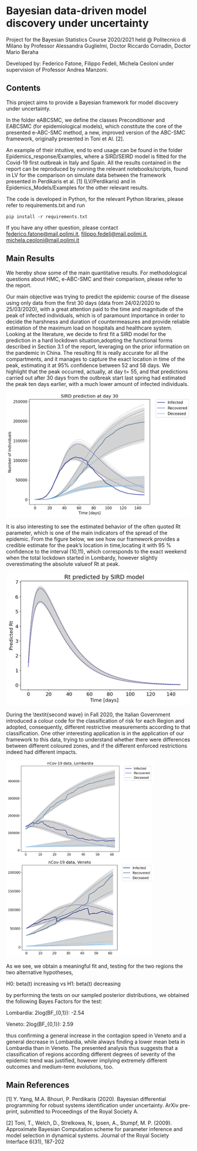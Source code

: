 # Bayesian data-driven model discovery under uncertainty

Project for the Bayesian Statistics Course 2020/2021 held @ Politecnico di Milano by Professor Alessandra Guglielmi, Doctor Riccardo Corradin, Doctor Mario Beraha

Developed by: Federico Fatone, Filippo Fedeli, Michela Ceoloni under supervision of Professor Andrea Manzoni.

## Contents 
This project aims to provide a Bayesian framework for model discovery under uncertainty.

In the folder eABCSMC, we define the classes Preconditioner and EABCSMC (for epidemiological models), which constitute the core of the presented e-ABC-SMC method, a new, improved version of the ABC-SMC framework, originally presented in Toni et Al. [2].

An example of their intuitive, end to end usage can be found in the folder Epidemics_response/Examples, where a SIRD/SEIRD model is fitted for the Covid-19 first outbreak in Italy and Spain.
All the results contained in the report can be reproduced by running the relevant notebooks/scripts, found in LV for the comparison on simulate data between the framework presented in Perdikaris et al. [1] (LV/Perdikaris) and in Epidemics_Models/Examples for the other relevant results.

The code is developed in Python, for the relevant Python libraries, please refer to requirements.txt and run
```
pip install -r requirements.txt 
```
 
If you have any other question, please contact federico.fatone@mail.polimi.it, filippo.fedeli@mail.polimi.it, michela.ceoloni@mail.polimi.it

## Main Results

We hereby show some of the main quantitative results. For methodological questions about HMC, e-ABC-SMC and their comparison, please refer to the report.

Our main objective was trying to predict the epidemic course of the disease using only data from the first 30 days (data from 24/02/2020 to 25/03/2020), with a great attention paid to the time and magnitude of the peak of infected individuals, which is of paramount importance in order to decide the harshness and duration of countermeasures and provide reliable estimation of the maximum load on hospitals and healthcare system. Looking at the literature, we decide to first fit a SIRD model for the prediction in a hard lockdown situation,adopting the functional forms described in Section 3.1 of the report, leveraging on the prior information on the pandemic in China. The resulting fit is really accurate for all the compartments, and it manages to capture the exact location in time of the peak, estimating it at 95% confidence between 52 and 58 days. We highlight that the peak occurred, actually, at day t= 55, and that predictions carried out after 30 days from the outbreak start last spring had estimated the peak ten days earlier, with a much lower amount of infected individuals. 

<p align="middle">
  <img src="images/sird30.png" width="600" />
</p>

It is also interesting to see the estimated behavior of the often quoted Rt parameter, which is one of the main indicators of the spread of the epidemic. From the figure below, we see how our framework provides a credible estimate for the peak’s location in time,locating it with 95 % confidence to the interval (10,11), which corresponds to the exact weekend when the total lockdown started in Lombardy, however slightly overestimating the absolute valueof Rt at peak.

<p align="middle">
  <img src="images/rt.png" width="500" />
</p>

During the \textit{second wave} in Fall 2020, the Italian Government introduced a colour code for the classification of risk for each Region and adopted, consequently, different restrictive measurements according to that classification.
One other interesting application is in the application of our framework to this data, trying to understand whether there were differences between different coloured zones, and if the different enforced restrictions indeed had different impacts. 
<p float="left">
  <img src="images/lomb.png" width="400" />
  <img src="images/ven.png" width="400" />
</p>

As we see, we obtain a meaningful fit and, testing for the two regions the two alternative hypotheses,

H0: beta(t) increasing vs H1: beta(t) decreasing

by performing the tests on our sampled posterior distributions, we obtained the following Bayes Factors for the test: 

Lombardia: 2log(BF_{0,1}): -2.54

Veneto: 2log(BF_{0,1}): 2.59

thus confirming a general increase in the contagion speed in Veneto and a general decrease in Lombardia, while always finding a lower mean beta in Lombardia than in Veneto. The presented analysis thus suggests that a classification of regions according different degrees of severity of the epidemic trend was justified, however implying extremely different outcomes and medium-term evolutions, too.

## Main References

[1] Y. Yang, M.A. Bhouri, P. Perdikaris (2020). Bayesian differential programming for robust systems identification under uncertainty. ArXiv pre-print, submitted to Proceedings of the Royal Society A.

[2] Toni, T., Welch, D., Strelkowa, N., Ipsen, A., Stumpf, M. P. (2009).  Approximate Bayesian Computation scheme for parameter inference and model selection in dynamical systems. Journal of the Royal Society Interface 6(31), 187-202



